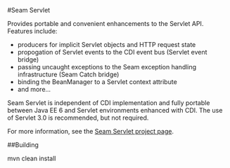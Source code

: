 #Seam Servlet

Provides portable and convenient enhancements to the Servlet API. Features include:

+ producers for implicit Servlet objects and HTTP request state
+ propogation of Servlet events to the CDI event bus (Servlet event bridge)
+ passing uncaught exceptions to the Seam exception handling infrastructure (Seam Catch bridge)
+ binding the BeanManager to a Servlet context attribute
+ and more...

Seam Servlet is independent of CDI implementation and fully portable between
Java EE 6 and Servlet environments enhanced with CDI. The use of Servlet 3.0 is
recommended, but not required.

For more information, see the [Seam Servlet project page](http://seamframework.org/Seam3/ServletModule).

##Building

   mvn clean install
